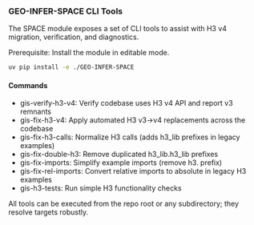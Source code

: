 ### GEO-INFER-SPACE CLI Tools

The SPACE module exposes a set of CLI tools to assist with H3 v4 migration, verification, and diagnostics.

Prerequisite: Install the module in editable mode.
```bash
uv pip install -e ./GEO-INFER-SPACE
```

#### Commands

- gis-verify-h3-v4: Verify codebase uses H3 v4 API and report v3 remnants
- gis-fix-h3-v4: Apply automated H3 v3→v4 replacements across the codebase
- gis-fix-h3-calls: Normalize H3 calls (adds h3_lib prefixes in legacy examples)
- gis-fix-double-h3: Remove duplicated h3_lib.h3_lib prefixes
- gis-fix-imports: Simplify example imports (remove h3. prefix)
- gis-fix-rel-imports: Convert relative imports to absolute in legacy H3 examples
- gis-h3-tests: Run simple H3 functionality checks

All tools can be executed from the repo root or any subdirectory; they resolve targets robustly.


